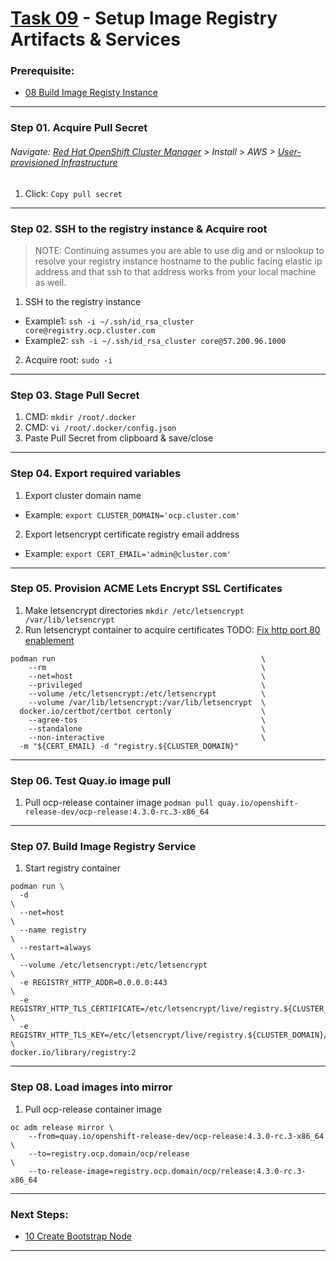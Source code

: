 # [Task 09](../tasks/registry) - Setup Image Registry Artifacts & Services
### Prerequisite:
  + [08 Build Image Registy Instance]
--------------------------------------------------------------------------------
### Step 01\. Acquire Pull Secret
###### Navigate: [Red Hat OpenShift Cluster Manager] > Install > AWS > [User-provisioned Infrastructure]
  1. Click: `Copy pull secret`

--------------------------------------------------------------------------------
### Step 02\. SSH to the registry instance & Acquire root
>   NOTE:
>   Continuing assumes you are able to use dig and or nslookup to resolve your
>   registry instance hostname to the public facing elastic ip address and that
>   ssh to that address works from your local machine as well.

  1. SSH to the registry instance
  - Example1: ` ssh -i ~/.ssh/id_rsa_cluster core@registry.ocp.cluster.com `
  - Example2: ` ssh -i ~/.ssh/id_rsa_cluster core@57.200.96.1000 `
  2. Acquire root: ` sudo -i `

---------------------------------------------------------------------------------
### Step 03\. Stage Pull Secret
  1. CMD: ` mkdir /root/.docker `
  2. CMD: ` vi /root/.docker/config.json `
  3. Paste Pull Secret from clipboard & save/close

---------------------------------------------------------------------------------
### Step 04\. Export required variables
  1. Export cluster domain name
  - Example: `export CLUSTER_DOMAIN='ocp.cluster.com'`
  2. Export letsencrypt certificate registry email address
  - Example: `export CERT_EMAIL='admin@cluster.com'`

---------------------------------------------------------------------------------
### Step 05\. Provision ACME Lets Encrypt SSL Certificates
  1. Make letsencrypt directories
  ` mkdir /etc/letsencrypt /var/lib/letsencrypt `
  2. Run letsencrypt container to acquire certificates
  TODO: [Fix http port 80 enablement](https://dccscr.dsop.io/levelup-automation/infrastucture/user-docs-ocp4/issues/2)
```
podman run                                              \
    --rm                                                \
    --net=host                                          \
    --privileged                                        \
    --volume /etc/letsencrypt:/etc/letsencrypt          \
    --volume /var/lib/letsencrypt:/var/lib/letsencrypt  \
  docker.io/certbot/certbot certonly                    \
    --agree-tos                                         \
    --standalone                                        \
    --non-interactive                                   \
  -m "${CERT_EMAIL} -d "registry.${CLUSTER_DOMAIN}"
```

---------------------------------------------------------------------------------
### Step 06\. Test Quay.io image pull
  1. Pull ocp-release container image
    `podman pull quay.io/openshift-release-dev/ocp-release:4.3.0-rc.3-x86_64`

---------------------------------------------------------------------------------
### Step 07\. Build Image Registry Service
  1. Start registry container
```
podman run \
  -d                                                                                              \
  --net=host                                                                                      \
  --name registry                                                                                 \
  --restart=always                                                                                \
  --volume /etc/letsencrypt:/etc/letsencrypt                                                      \
  -e REGISTRY_HTTP_ADDR=0.0.0.0:443                                                               \
  -e REGISTRY_HTTP_TLS_CERTIFICATE=/etc/letsencrypt/live/registry.${CLUSTER_DOMAIN}/fullchain.pem \
  -e REGISTRY_HTTP_TLS_KEY=/etc/letsencrypt/live/registry.${CLUSTER_DOMAIN}/privkey.pem           \
docker.io/library/registry:2
```

---------------------------------------------------------------------------------
### Step 08\. Load images into mirror
  1. Pull ocp-release container image
```
oc adm release mirror \
    --from=quay.io/openshift-release-dev/ocp-release:4.3.0-rc.3-x86_64   \
    --to=registry.ocp.domain/ocp/release                                 \
    --to-release-image=registry.ocp.domain/ocp/release:4.3.0-rc.3-x86_64
```

---------------------------------------------------------------------------------
### Next Steps:
  + [10 Create Bootstrap Node]
--------------------------------------------------------------------------------
[08 Build Image Registy Instance]:../manual/08_ImageRegistryInstance.md
[10 Create Bootstrap Node]:../manual/10_Bootstrap.md
[EC2]:https://console.amazonaws-us-gov.com/ec2/home
[VPC]:https://console.amazonaws-us-gov.com/vpc/home
[AMIs]:https://console.amazonaws-us-gov.com/ec2/home#Images
[Instances]:https://console.amazonaws-us-gov.com/ec2/home#Instances
[AWS Console]:https://console.amazonaws-us-gov.com/console/home
[Elastic IPs]:https://console.amazonaws-us-gov.com/vpc/home#Addresses
[Route 53 DNS]:https://console.amazonaws-us-gov.com/route53/home
[User-provisioned Infrastructure]:https://cloud.redhat.com/openshift/install/aws/user-provisioned
[Red Hat OpenShift Cluster Manager]:https://cloud.redhat.com/openshift/
